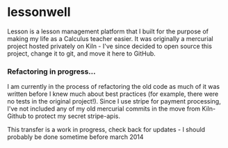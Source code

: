 # lessonwell

Lesson is a lesson management platform that I built for the purpose of making my life as a Calculus teacher easier. It was originally a mercurial project hosted privately on Kiln - I've since decided to open source this project, change it to git, and move it here to GitHub.


### Refactoring in progress...
I am currently in the process of refactoring the old code as much of it was written before I knew much about best practices (for example, there were no tests in the original project!). Since I use stripe for payment processing, I've not included any of my old mercurial commits in the move from Kiln-Github to protect my secret stripe-apis. 

This transfer is a work in progress, check back for updates - I should probably be done sometime before march 2014